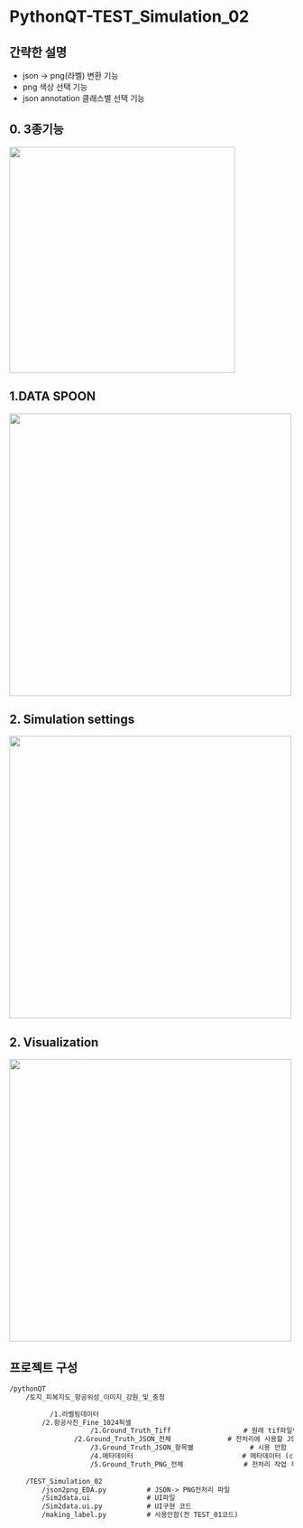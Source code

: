 # PythonQT-TEST_Simulation_02


## 간략한 설명
-   json → png(라벨) 변환 기능
-   png 색상 선택 기능
-   json annotation 클래스별 선택 기능


## 0. 3종기능 
<img src = "https://i.imgur.com/bSzUcyI.gif" width="400">      



## 1.DATA SPOON

<img src = "https://i.imgur.com/oPhMYA3.png" width="500">      

## 2. Simulation settings
       
<img src = "https://i.imgur.com/wAW3GAo.png" width="500">           


## 2. Visualization
      
<img src = "https://i.imgur.com/nSQ79uh.png" width="500">           






## 프로젝트 구성


```txt
/pythonQT
	/토지_피복지도_항공위성_이미지_강원_및_충청
		      
          /1.라벨링데이터 
	  	/2.항공사진_Fine_1024픽셀
                    /1.Ground_Truth_Tiff                  # 원래 tif파일만 존재했음 + 원본이미지에 대한 png파일 임의로  만듬
	            /2.Ground_Truth_JSON_전체              # 전처리에 사용할 JSON파일 디렉토리
                    /3.Ground_Truth_JSON_항목별              # 시용 안함
                    /4.메타데이터                           # 메타데이터 (coordinates 계산을 위해 사용됨)
                    /5.Ground_Truth_PNG_전체               # 전처리 작업 후 저장경로 디렉토리
				
	/TEST_Simulation_02
		/json2png_EDA.py          # JSON-> PNG전처리 파일
		/Sim2data.ui              # UI파일
		/Sim2data.ui.py           # UI구현 코드
		/making_label.py          # 사용안함(전 TEST_01코드)
```




